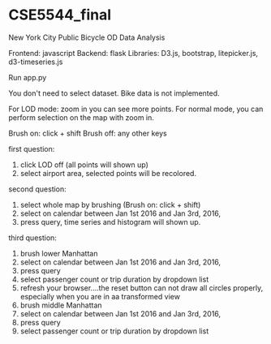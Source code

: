 # CSE5544_final
New York City Public Bicycle OD Data Analysis


Frontend: javascript
Backend: flask
Libraries: D3.js, bootstrap, litepicker.js, d3-timeseries.js

Run app.py

You don't need to select dataset. Bike data is not implemented.


For LOD mode:  zoom in you can see more points.
For normal mode, you can perform selection on the map with zoom in.

Brush on: click + shift
Brush off: any other keys

first question:
1. click LOD off (all points will shown up)
2. select airport area, selected points will be recolored.

 
second question:
1. select whole map by brushing (Brush on: click + shift)
2. select on calendar between Jan 1st 2016 and Jan 3rd, 2016, 
3. press query, time series and histogram will shown up.


third question:
1. brush lower Manhattan
2. select on calendar between Jan 1st 2016 and Jan 3rd, 2016, 
3. press query
4. select passenger count or trip duration by dropdown list
5. refresh your browser....the reset button can not draw all circles properly, especially when you are in aa transformed view 
6. brush middle Manhattan
7. select on calendar between Jan 1st 2016 and Jan 3rd, 2016, 
8. press query
9. select passenger count or trip duration by dropdown list

